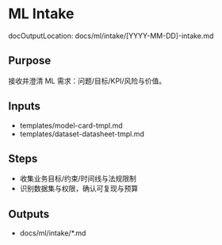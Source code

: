 # ML Intake

docOutputLocation: docs/ml/intake/[YYYY-MM-DD]-intake.md

## Purpose

接收并澄清 ML 需求：问题/目标/KPI/风险与价值。

## Inputs

- templates/model-card-tmpl.md
- templates/dataset-datasheet-tmpl.md

## Steps

- 收集业务目标/约束/时间线与法规限制
- 识别数据集与权限，确认可复现与预算

## Outputs

- docs/ml/intake/\*.md
